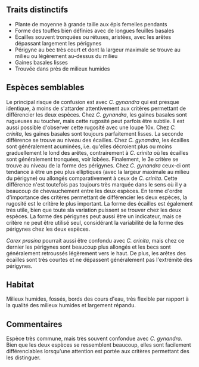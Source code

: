 
<!--




-->

## Traits distinctifs

- Plante de moyenne à grande taille aux épis femelles pendants
- Forme des touffes bien définies avec de longues feuilles basales
- Écailles souvent tronquées ou rétuses, aristées, avec les arêtes dépassant largement les périgynes
- Périgyne au bec très court et dont la largeur maximale se trouve au milieu ou légèrement au-dessus du milieu
- Gaines basales lisses
- Trouvée dans près de milieux humides

## Espèces semblables

Le principal risque de confusion est avec _C. gynandra_ qui est presque identique, à moins de s'attarder attentivement aux critères permettant de différencier les deux espèces. Chez _C. gynandra_, les gaines basales sont rugueuses au toucher, mais cette rugosité peut parfois être subtile. Il est aussi possible d'observer cette rugosité avec une loupe 10x. Chez _C. crinita_, les gaines basales sont toujours parfaitement lisses. La seconde différence se trouve au niveau des écailles. Chez _C. gynandra_, les écailles sont généralement acuminées, i.e. qu'elles décroient plus ou moins graduellement le lond des arêtes, contrairement à _C. crinita_ où les écailles sont généralement tronquées, voir lobées. Finalement, le 3e critère se trouve au niveau de la forme des périgynes. Chez _C. gynandra_ ceux-ci ont tendance à être un peu plus elliptiques (avec la largeur maximale au milieu du périgyne) ou allongés comparativement à ceux de _C. crinita_. Cette différence n'est toutefois pas toujours très marquée dans le sens où il y a beaucoup de chevauchement entre les deux espèces. En terme d'ordre d'importance des critères permettant de différencier les deux espèces, la rugosité est le critère le plus important. La forme des écailles est également très utile, bien que toute sla variation puissent se trouver chez les deux espèces. La forme des périgynes peut aussi être un indicateur, mais ce critère ne peut être utilisé seul, considérant la variabilité de la forme des périgynes chez les deux espèces.

_Carex prasina_ pourrait aussi être confondu avec _C. crinita_, mais chez ce dernier les périgynes sont beaucoup plus allongés et les becs sont généralement retroussés légèrement vers le haut. De plus, les arêtes des écailles sont très courtes et ne dépassent généralement pas l'extrémité des périgynes.

## Habitat

Milieux humides, fossés, bords des cours d'eau, très flexible par rapport à la qualité des milieux humides et largement répandu.

## Commentaires

Espèce très commune, mais très souvent confondue avec _C. gynandra_. Bien que les deux espèces se ressemblent beaucoup, elles sont facilement différenciables lorsqu'une attention est portée aux critères permettant des les distinguer.


